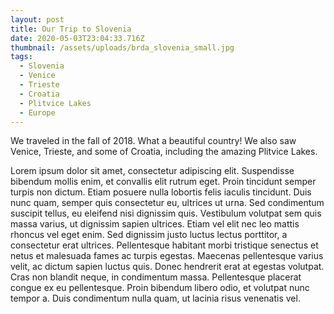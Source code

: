 ```yaml
---
layout: post
title: Our Trip to Slovenia
date: 2020-05-03T23:04:33.716Z
thumbnail: /assets/uploads/brda_slovenia_small.jpg
tags:
  - Slovenia
  - Venice
  - Trieste
  - Croatia
  - Plitvice Lakes
  - Europe
---
```

We traveled in the fall of 2018. What a beautiful country! We also saw Venice, Trieste, and some of Croatia, including the amazing Plitvice Lakes.
<!--more-->

Lorem ipsum dolor sit amet, consectetur adipiscing elit. Suspendisse bibendum mollis enim, et convallis elit rutrum eget. Proin tincidunt semper turpis non dictum. Etiam posuere nulla lobortis felis iaculis tincidunt. Duis nunc quam, semper quis consectetur eu, ultrices ut urna. Sed condimentum suscipit tellus, eu eleifend nisi dignissim quis. Vestibulum volutpat sem quis massa varius, ut dignissim sapien ultrices. Etiam vel elit nec leo mattis rhoncus vel eget enim. Sed dignissim justo luctus lectus porttitor, a consectetur erat ultrices. Pellentesque habitant morbi tristique senectus et netus et malesuada fames ac turpis egestas. Maecenas pellentesque varius velit, ac dictum sapien luctus quis. Donec hendrerit erat at egestas volutpat. Cras non blandit neque, in condimentum massa. Pellentesque placerat congue ex eu pellentesque. Proin bibendum libero odio, et volutpat nunc tempor a. Duis condimentum nulla quam, ut lacinia risus venenatis vel.
